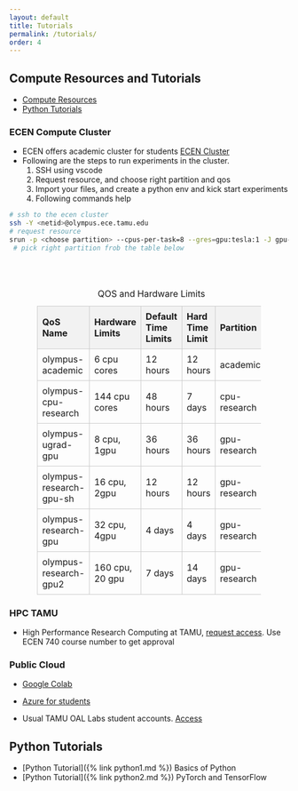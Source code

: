 ```yaml
---
layout: default
title: Tutorials
permalink: /tutorials/
order: 4
---
```



## Compute Resources and Tutorials
- [Compute Resources](#ecen-compute-cluster)
- [Python Tutorials](#python-tutorials)

### ECEN Compute Cluster

- ECEN offers academic cluster for students [ECEN Cluster](https://tamuengr.atlassian.net/wiki/spaces/helpdesk/pages/2115403777/Olympus+Cluster+Information) 
 - Following are the steps to run experiments in the cluster.
    1. SSH using vscode
    2. Request resource, and choose right partition and qos
    3. Import your files, and create a python env and kick start experiments
    4. Following commands help

```bash
# ssh to the ecen cluster
ssh -Y <netid>@olympus.ece.tamu.edu
# request resource
srun -p <choose partition> --cpus-per-task=8 --gres=gpu:tesla:1 -J gpu-job1 --cpus-per-task=8 -q <choose qos> --pty --x11=first bash
 # pick right partition frob the table below
```


<style>

  table {
    border-collapse: collapse;
    width: 80%;
  }
  th, td {
    border: 1px solid #cccccc;
    text-align: left;
    padding: 8px;
  }
  th {
    background-color: #f2f2f2;
  }
  table.center {
    margin-left: auto;
    margin-right: auto;
  }
</style>
<br>
<br>
<table class = "center">
  <caption>QOS and Hardware Limits</caption>
  <thead>
    <tr>
      <th>QoS Name</th>
      <th>Hardware Limits</th>
      <th>Default Time Limits</th>
      <th>Hard Time Limit</th>
      <th>Partition</th>
    </tr>
  </thead>
  <tbody>
    <tr>
      <td>olympus-academic</td>
      <td>6 cpu cores</td>
      <td>12 hours</td>
      <td>12 hours</td>
      <td>academic</td>
    </tr>
    <tr>
      <td>olympus-cpu-research</td>
      <td>144 cpu cores</td>
      <td>48 hours</td>
      <td>7 days</td>
      <td>cpu-research</td>
    </tr>
    <tr>
      <td>olympus-ugrad-gpu</td>
      <td>8 cpu, 1gpu</td>
      <td>36 hours</td>
      <td>36 hours</td>
      <td>gpu-research</td>
    </tr>
    <tr>
      <td>olympus-research-gpu-sh</td>
      <td>16 cpu, 2gpu</td>
      <td>12 hours</td>
      <td>12 hours</td>
      <td>gpu-research</td>
    </tr>
    <tr>
      <td>olympus-research-gpu</td>
      <td>32 cpu, 4gpu</td>
      <td>4 days</td>
      <td>4 days</td>
      <td>gpu-research</td>
    </tr>
    <tr>
      <td>olympus-research-gpu2</td>
      <td>160 cpu, 20 gpu</td>
      <td>7 days</td>
      <td>14 days</td>
      <td>gpu-research</td>
    </tr>
  </tbody>
</table>

### HPC TAMU

- High Performance Research Computing at TAMU, [request access](https://hprc.tamu.edu/apply/). Use ECEN 740 course number to get approval

### Public Cloud
- [Google Colab](https://colab.research.google.com/) 

- [Azure for students](https://azure.microsoft.com/en-us/free/students)

- Usual TAMU OAL Labs student accounts. [Access](https://it.tamu.edu/oal/) 

## Python Tutorials

- [Python Tutorial]({% link python1.md %}) Basics of Python
- [Python Tutorial]({% link python2.md %}) PyTorch and TensorFlow
<br>
<br>
<br>
<br>